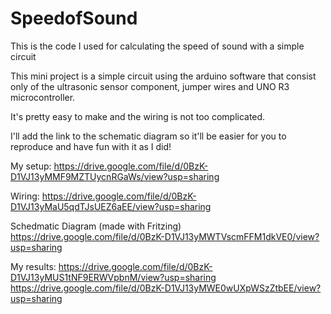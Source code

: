 # SpeedofSound
This is the code I used for calculating the speed of sound with a simple circuit

This mini project is a simple circuit using the arduino software that consist only of the
          ultrasonic sensor component, jumper wires and UNO R3 microcontroller.
          
It's pretty easy to make and the wiring is not too complicated. 

I'll add the link to the schematic diagram so it'll be easier for you to reproduce and have fun with it as I did!

My setup:
https://drive.google.com/file/d/0BzK-D1VJ13yMMF9MZTUycnRGaWs/view?usp=sharing

Wiring:
https://drive.google.com/file/d/0BzK-D1VJ13yMaU5qdTJsUEZ6aEE/view?usp=sharing

Schedmatic Diagram (made with Fritzing)
https://drive.google.com/file/d/0BzK-D1VJ13yMWTVscmFFM1dkVE0/view?usp=sharing

My results:
https://drive.google.com/file/d/0BzK-D1VJ13yMUS1tNF9ERWVpbnM/view?usp=sharing
https://drive.google.com/file/d/0BzK-D1VJ13yMWE0wUXpWSzZtbEE/view?usp=sharing
